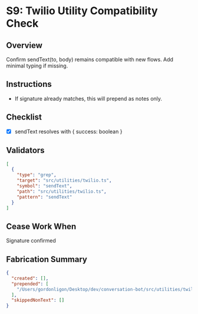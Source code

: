 # S9: Twilio Utility Compatibility Check

## Overview
Confirm sendText(to, body) remains compatible with new flows. Add minimal typing if missing.

## Instructions
- If signature already matches, this will prepend as notes only.

## Checklist
- [x] sendText resolves with { success: boolean }

## Validators
```json
[
  {
    "type": "grep",
    "target": "src/utilities/twilio.ts",
    "symbol": "sendText",
    "path": "src/utilities/twilio.ts",
    "pattern": "sendText"
  }
]
```

## Cease Work When
Signature confirmed

## Fabrication Summary
```json
{
  "created": [],
  "prepended": [
    "/Users/gordonligon/Desktop/dev/conversation-bot/src/utilities/twilio.ts"
  ],
  "skippedNonText": []
}
```
